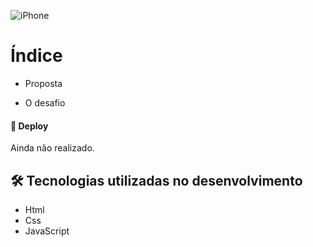 ![iPhone]( https://user-images.githubusercontent.com/97799788/188238224-1c73152f-efc6-486e-9cd9-f377567fcb65.png )

# Índice

- Proposta

- O desafio

#### 🚀 Deploy
Ainda não realizado.

## 🛠️ Tecnologias utilizadas no desenvolvimento

* Html
* Css
* JavaScript


